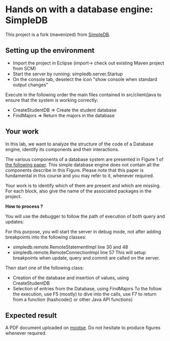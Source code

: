 # Hands on with a database engine: SimpleDB 

This project is a fork (mavenized) from [SimpleDB](http://www.cs.bc.edu/~sciore/simpledb/intro.html).

## Setting up the environment

 * Import the project in Eclipse (import-> check out existing Maven project from SCM)
 * Start the server by running: simpledb.server.Startup 
 * On the console tab, deselect the icon "show console when standard output changes"
 
Execute in the following order the main files contained in src/client/java to ensure that the system is working correctly:

 * CreateStudentDB => Create the student database
 * FindMajors => Return the majors in the database 
 ## Your work
 
 In this lab, we want to analyze the structure of the code of a Database engine, identify its components and their interactions.
 
 The various components of a database system are presented in Figure 1 of [the following paper](http://db.cs.berkeley.edu/papers/fntdb07-architecture.pdf). This simple database engine does not contain all the components describe in this Figure. Please note that this paper is fundamental in this course and you may refer to it, whenever required.
 
 Your work is to identify which of them are present and which are missing. For each block, also give the name of the associated packages in the project.
 
 **How to process ?**
 
You will use the debugger to follow the path of execution of both query and updates:

For this purpose, you will start the server in debug mode, not after adding breakpoints into the following classes:
* simpledb.remote.RemoteStatementImpl  line 30 and 48
* simpledb.remote.RemoteConnectionImpl line 57
This will setup breakpoints when update, query and commit are called on the server. 

Then start one of the following class:
* Creation of the database and insertion of values, using CreateStudentDB
* Selection of entries from the Database, using FindMajors
To the follow the execution, use F5 (mostly) to dive into the calls, use F7 to return from a function (hashcode() or other Java API functions)

## Expected result

A PDF document uploaded on [mootse](https://mootse.telecom-st-etienne.fr/mod/assign/view.php?id=10364). Do not hesitate to produce figures whenever required.

